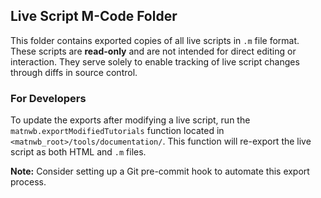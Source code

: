 ## Live Script M-Code Folder

This folder contains exported copies of all live scripts in `.m` file format. 
These scripts are **read-only** and are not intended for direct editing or 
interaction. They serve solely to enable tracking of live script changes 
through diffs in source control.

### For Developers

To update the exports after modifying a live script, run the 
`matnwb.exportModifiedTutorials` function located in 
`<matnwb_root>/tools/documentation/`. 
This function will re-export the live script as both HTML and `.m` files.

**Note:** Consider setting up a Git pre-commit hook to automate this export process.
